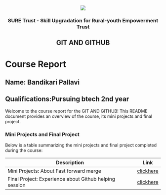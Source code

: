 <!-- PROJECT LOGO -->
<br />

<div align="center">
   <img src='https://user-images.githubusercontent.com/73131499/166115643-d3187f47-d38f-41b2-ae42-5ecbbc60de14.png' />


<h3 align="center">SURE Trust - Skill Upgradation for Rural-youth Empowerment Trust</h3>
  <h2> GIT AND GITHUB </h2>
</div>

# Course Report

## Name: Bandikari Pallavi

## Qualifications:Pursuing btech 2nd year

Welcome to the course report for the GIT AND GITHUB! This README document provides an overview of the course, its mini projects and final project.

### Mini Projects and Final Project

Below is a table summarizing the mini projects and final project completed during the course:

| Description                               | Link                                    |
|-------------------------------------------|-----------------------------------------|
| Mini Projects: About Fast forward merge     |[clickhere](https://github.com/sure-trust/G1_Git_and_GitHub/tree/main/Mini%20Projects/Pallavi)                         |
| Final Project: Experience about Github helping session     | [clickhere](https://github.com/sure-trust/G1_Git_and_GitHub/tree/main/Final%20Capstone%20Project/Pallavi)                         |
